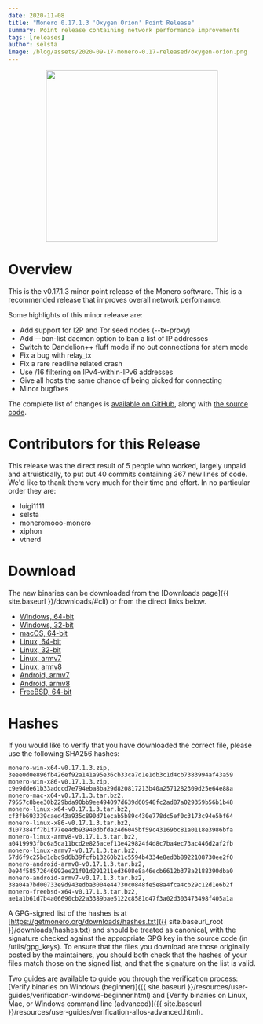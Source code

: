 ```yaml
---
date: 2020-11-08
title: "Monero 0.17.1.3 'Oxygen Orion' Point Release"
summary: Point release containing network performance improvements 
tags: [releases]
author: selsta
image: /blog/assets/2020-09-17-monero-0.17-released/oxygen-orion.png
---
```


<div align="center">
   <img src="{{ page.image }}" width="350px">
 </div>

# Overview

This is the v0.17.1.3 minor point release of the Monero software. This is a recommended release that improves overall network perfomance.

Some highlights of this minor release are:

- Add support for I2P and Tor seed nodes (\-\-tx-proxy)
- Add \-\-ban-list daemon option to ban a list of IP addresses
- Switch to Dandelion++ fluff mode if no out connections for stem mode
- Fix a bug with relay_tx
- Fix a rare readline related crash
- Use /16 filtering on IPv4-within-IPv6 addresses
- Give all hosts the same chance of being picked for connecting
- Minor bugfixes

The complete list of changes is [available on GitHub](https://github.com/monero-project/monero/compare/v0.17.1.1...v0.17.1.3), along with [the source code](https://github.com/monero-project/monero/tree/v0.17.1.3).

# Contributors for this Release

This release was the direct result of 5 people who worked, largely unpaid and altruistically, to put out 40 commits containing 367 new lines of code. We'd like to thank them very much for their time and effort. In no particular order they are:

- luigi1111
- selsta
- moneromooo-monero
- xiphon
- vtnerd

# Download

The new binaries can be downloaded from the [Downloads page]({{ site.baseurl }}/downloads/#cli) or from the direct links below.

- [Windows, 64-bit](https://downloads.getmonero.org/cli/monero-win-x64-v0.17.1.3.zip)
- [Windows, 32-bit](https://downloads.getmonero.org/cli/monero-win-x86-v0.17.1.3.zip)
- [macOS, 64-bit](https://downloads.getmonero.org/cli/monero-mac-x64-v0.17.1.3.tar.bz2)
- [Linux, 64-bit](https://downloads.getmonero.org/cli/monero-linux-x64-v0.17.1.3.tar.bz2)
- [Linux, 32-bit](https://downloads.getmonero.org/cli/monero-linux-x86-v0.17.1.3.tar.bz2)
- [Linux, armv7](https://downloads.getmonero.org/cli/monero-linux-armv7-v0.17.1.3.tar.bz2)
- [Linux, armv8](https://downloads.getmonero.org/cli/monero-linux-armv8-v0.17.1.3.tar.bz2)
- [Android, armv7](https://downloads.getmonero.org/cli/monero-android-armv7-v0.17.1.3.tar.bz2)
- [Android, armv8](https://downloads.getmonero.org/cli/monero-android-armv8-v0.17.1.3.tar.bz2)
- [FreeBSD, 64-bit](https://downloads.getmonero.org/cli/monero-freebsd-x64-v0.17.1.3.tar.bz2)

# Hashes

If you would like to verify that you have downloaded the correct file, please use the following SHA256 hashes:

```
monero-win-x64-v0.17.1.3.zip, 3eee0d0e896fb426ef92a141a95e36cb33ca7d1e1db3c1d4cb7383994af43a59
monero-win-x86-v0.17.1.3.zip, c9e9dde61b33adccd7e794eba8ba29d820817213b40a2571282309d25e64e88a
monero-mac-x64-v0.17.1.3.tar.bz2, 79557c8bee30b229bda90bb9ee494097d639d60948fc2ad87a029359b56b1b48
monero-linux-x64-v0.17.1.3.tar.bz2, cf3fb693339caed43a935c890d71ecab5b89c430e778dc5ef0c3173c94e5bf64
monero-linux-x86-v0.17.1.3.tar.bz2, d107384ff7b1f77ee4db93940dbfda24d6045bf59c43169bc81a0118e3986bfa
monero-linux-armv8-v0.17.1.3.tar.bz2, a0419993fbc6a5ca11bcd2e825acef13e429824f4d8c7ba4ec73ac446d2af2fb
monero-linux-armv7-v0.17.1.3.tar.bz2, 57d6f9c25bd1dbc9d6b39fcfb13260b21c5594b4334e8ed3b8922108730ee2f0
monero-android-armv8-v0.17.1.3.tar.bz2, 0e94f58572646992ee21f01d291211ed3608e8a46ecb6612b378a2188390dba0
monero-android-armv7-v0.17.1.3.tar.bz2, 38a04a7bd00733e9d943edba3004e44730c0848fe5e8a4fca4cb29c12d1e6b2f
monero-freebsd-x64-v0.17.1.3.tar.bz2, ae1a1b61d7b4a06690cb22a3389bae5122c8581d47f3a02d303473498f405a1a
```

A GPG-signed list of the hashes is at [https://getmonero.org/downloads/hashes.txt]({{ site.baseurl_root }}/downloads/hashes.txt) and should be treated as canonical, with the signature checked against the appropriate GPG key in the source code (in /utils/gpg_keys). To ensure that the files you download are those originally posted by the maintainers, you should both check that the hashes of your files match those on the signed list, and that the signature on the list is valid.

Two guides are available to guide you through the verification process: [Verify binaries on Windows (beginner)]({{ site.baseurl }}/resources/user-guides/verification-windows-beginner.html) and [Verify binaries on Linux, Mac, or Windows command line (advanced)]({{ site.baseurl }}/resources/user-guides/verification-allos-advanced.html).
